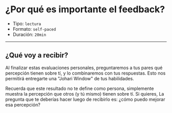 # ¿Por qué es importante el feedback?

* Tipo: `lectura`
* Formato: `self-paced`
* Duración: `20min`

***

## ¿Qué voy a recibir?

Al finalizar estas evaluaciones personales, preguntaremos a tus pares qué
percepción tienen sobre tí, y lo combinaremos con tus respuestas. Esto nos
permitirá entregarte una "Johari Window" de tus habilidades.

Recuerda que este resultado no te define como persona, simplemente muestra la
percepción que otros (y tú mismo) tienen sobre tí. Si quieres, La pregunta que
te deberías hacer luego de recibirlo es: ¿cómo puedo mejorar esa percepción? 
